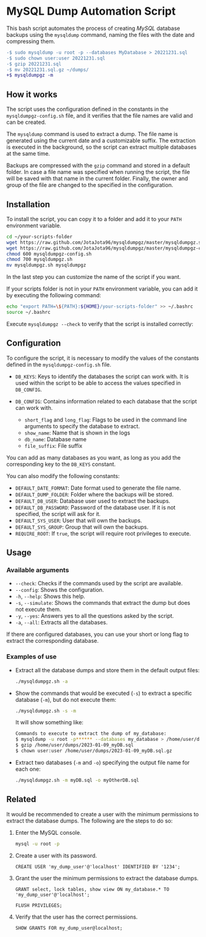 # MySQL Dump Automation Script

This bash script automates the process of creating *MySQL* database backups using the `mysqldump` command, naming the files with the date and compressing them.

```diff
-$ sudo mysqldump -u root -p --databases MyDatabase > 20221231.sql
-$ sudo chown user:user 20221231.sql
-$ gzip 20221231.sql
-$ mv 20221231.sql.gz ~/dumps/
+$ mysqldumpgz -m
```

## How it works

The script uses the configuration defined in the constants in the `mysqldumpgz-config.sh` file, and it verifies that the file names are valid and can be created.

The `mysqldump` command is used to extract a dump. The file name is generated using the current date and a customizable suffix. The extraction is executed in the background, so the script can extract multiple databases at the same time.

Backups are compressed with the `gzip` command and stored in a default folder. In case a file name was specified when running the script, the file will be saved with that name in the current folder. Finally, the owner and group of the file are changed to the specified in the configuration.

## Installation

To install the script, you can copy it to a folder and add it to your `PATH` environment variable.

```bash
cd ~/your-scripts-folder
wget https://raw.github.com/JotaJota96/mysqldumpgz/master/mysqldumpgz.sh
wget https://raw.github.com/JotaJota96/mysqldumpgz/master/mysqldumpgz-config.sh
chmod 600 mysqldumpgz-config.sh 
chmod 700 mysqldumpgz.sh
mv mysqldumpgz.sh mysqldumpgz
```

In the last step you can customize the name of the script if you want.

If your scripts folder is not in your `PATH` environment variable, you can add it by executing the following command:

```bash
echo "export PATH=\${PATH}:${HOME}/your-scripts-folder" >> ~/.bashrc
source ~/.bashrc
```

Execute `mysqldumpgz --check` to verify that the script is installed correctly:

## Configuration

To configure the script, it is necessary to modify the values of the constants defined in the `mysqldumpgz-config.sh` file.

- `DB_KEYS`: Keys to identify the databases the script can work with. It is used within the script to be able to access the values specified in `DB_CONFIG`.
- `DB_CONFIG`: Contains information related to each database that the script can work with.

  - `short_flag` and `long_flag`: Flags to be used in the command line arguments to specify the database to extract.
  - `show_name`: Name that is shown in the logs
  - `db_name`: Database name
  - `file_suffix`: File suffix

You can add as many databases as you want, as long as you add the corresponding key to the `DB_KEYS` constant.

You can also modify the following constants:

- `DEFAULT_DATE_FORMAT`: Date format used to generate the file name.
- `DEFAULT_DUMP_FOLDER`: Folder where the backups will be stored.
- `DEFAULT_DB_USER`: Database user used to extract the backups.
- `DEFAULT_DB_PASSWORD`: Password of the database user. If it is not specified, the script will ask for it.
- `DEFAULT_SYS_USER`: User that will own the backups.
- `DEFAULT_SYS_GROUP`: Group that will own the backups.
- `REQUIRE_ROOT`: If `true`, the script will require root privileges to execute.

## Usage

### Available arguments

- `--check`: Checks if the commands used by the script are available.
- `--config`: Shows the configuration.
- `-h`, `--help`: Shows this help.
- `-s`, `--simulate`: Shows the commands that extract the dump but does not execute them.
- `-y`, `--yes`: Answers yes to all the questions asked by the script.
- `-a`, `--all`: Extracts all the databases.

If there are configured databases, you can use your short or long flag to extract the corresponding database.

### Examples of use

- Extract all the database dumps and store them in the default output files:

  ```bash
  ./mysqldumpgz.sh -a
  ```

- Show the commands that would be executed (`-s`) to extract a specific database (`-m`), but do not execute them:

  ```bash
  ./mysqldumpgz.sh -s -m
  ```

  It will show something like:

  ```bash
  Commands to execute to extract the dump of my_database:
  $ mysqldump -u root -p****** --databases my_database > /home/user/dumps/2023-01-09_myDB.sql
  $ gzip /home/user/dumps/2023-01-09_myDB.sql
  $ chown user:user /home/user/dumps/2023-01-09_myDB.sql.gz
  ```

- Extract two databases (`-m` and `-o`) specifying the output file name for each one:

  ```bash
  ./mysqldumpgz.sh -m myDB.sql -o myOtherDB.sql
  ```

## Related

It would be recommended to create a user with the minimum permissions to extract the database dumps. The following are the steps to do so:

1. Enter the MySQL console.

    ```bash
    mysql -u root -p
    ```

2. Create a user with its password.

    ```mysql
    CREATE USER 'my_dump_user'@'localhost' IDENTIFIED BY '1234';
    ```

3. Grant the user the minimum permissions to extract the database dumps.

    ```mysql
    GRANT select, lock tables, show view ON my_database.* TO 'my_dump_user'@'localhost';

    FLUSH PRIVILEGES;
    ```

4. Verify that the user has the correct permissions.

    ```mysql
    SHOW GRANTS FOR my_dump_user@localhost;
    ```
